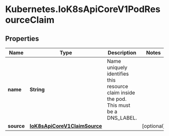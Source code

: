 # Kubernetes.IoK8sApiCoreV1PodResourceClaim

## Properties

Name | Type | Description | Notes
------------ | ------------- | ------------- | -------------
**name** | **String** | Name uniquely identifies this resource claim inside the pod. This must be a DNS_LABEL. | 
**source** | [**IoK8sApiCoreV1ClaimSource**](IoK8sApiCoreV1ClaimSource.md) |  | [optional] 


